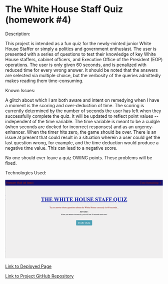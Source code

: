 # The White House Staff Quiz (homework #4)
Description:

This project is intended as a fun quiz for the newly-minted junior White House Staffer or simply a politics and government enthusiast. The user is presented with a series of questions to test their knowledge of key White House staffers, cabinet officers, and Executive Office of the President (EOP) operations. The user is only given 60 seconds, and is penalized with reduced time for every wrong answer. It should be noted that the answers are selected via multiple choice, but the verbosity of the queries admittedly makes reading them time-consuming.


Known Issues:

A glitch about which I am both aware and intent on remedying when I have a moment is the scoring and over-deduction of time. The scoring is currently determined by the number of seconds the user has left when they successfully complete the quiz. It will be updated to reflect point values -- independent of the time variable. The time variable is meant to be a cudgle (when seconds are docked for incorrect responses) and as an urgency-enhancer. When the timer hits zero, the game should be over. There is an issue at present that could result in a situation wherein a user could get the last question wrong, for example, and the time deduction would produce a negative time value. This can lead to a negative score. 

No one should ever leave a quiz OWING points. These problems will be fixed.

Technologies Used:


<p>
  <img src="https://github.com/andrewfriedman20/homework_04_ALF/blob/main/ScreenShotQUIZ.png"/>
</p>


[Link to Deployed Page](https://andrewfriedman20.github.io/homework_04_ALF/)


[Link to Project GitHub Repository](https://github.com/andrewfriedman20/homework_04_ALF)
